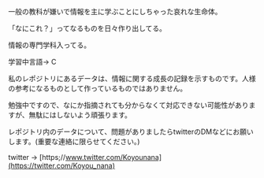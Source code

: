 一般の教科が嫌いで情報を主に学ぶことにしちゃった哀れな生命体。

「なにこれ？」ってなるものを日々作り出してる。

情報の専門学科入ってる。

学習中言語-> C

私のレポジトリにあるデータは、情報に関する成長の記録を示すものです。人様の参考になるものとして作っているものではありません。

勉強中ですので、なにか指摘されても分からなくて対応できない可能性がありますが、無駄にはしないよう頑張ります。

レポジトリ内のデータについて、問題がありましたらtwitterのDMなどにお願いします。(重要な連絡に限らせてください。)

twitter -> [https;//www.twitter.com/Koyounana](https://twitter.com/Koyou_nana)
